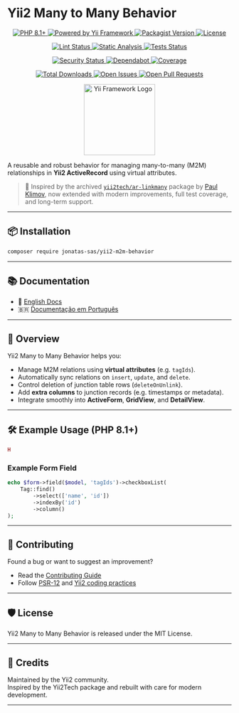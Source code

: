 # Yii2 Many to Many Behavior

<p align="center">
  <!-- L1: PHP, Yii, Packagist, License -->
  <a href="https://www.php.net/releases/8.1/en.php" title="PHP Version 8.1+" target="_blank" rel="noopener noreferrer">
    <img src="https://img.shields.io/badge/PHP-8.1+-8892BF.svg?style=flat-square&logo=php" alt="PHP 8.1+">
  </a>
  <a href="https://www.yiiframework.com/" title="Yii Framework Website" target="_blank" rel="noopener noreferrer">
    <img src="https://img.shields.io/badge/Powered-by-Yii_Framework-green.svg?style=flat-square" alt="Powered by Yii Framework">
  </a>
  <a href="https://packagist.org/packages/jonatas-sas/yii2-m2m-behavior" title="View on Packagist" target="_blank" rel="noopener noreferrer">
    <img src="https://img.shields.io/packagist/v/jonatas-sas/yii2-m2m-behavior.svg?style=flat-square" alt="Packagist Version">
  </a>
  <a href="LICENSE" title="View License">
    <img src="https://img.shields.io/packagist/l/jonatas-sas/yii2-m2m-behavior.svg?style=flat-square" alt="License">
  </a>
</p>

<p align="center">
  <!-- L2: Lint, Static, Tests -->
  <a href="https://github.com/jonatas-sas/yii2-m2m-behavior/actions/workflows/lint.yml" title="Lint Workflow">
    <img src="https://github.com/jonatas-sas/yii2-m2m-behavior/actions/workflows/lint.yml/badge.svg" alt="Lint Status">
  </a>
  <a href="https://github.com/jonatas-sas/yii2-m2m-behavior/actions/workflows/static.yml" title="Static Analysis Status">
    <img src="https://github.com/jonatas-sas/yii2-m2m-behavior/actions/workflows/static.yml/badge.svg" alt="Static Analysis">
  </a>
  <a href="https://github.com/jonatas-sas/yii2-m2m-behavior/actions/workflows/test.yml" title="Test Workflow">
    <img src="https://github.com/jonatas-sas/yii2-m2m-behavior/actions/workflows/test.yml/badge.svg" alt="Tests Status">
  </a>
</p>

<p align="center">
  <!-- L3: Security, Dependabot, Codecov -->
  <a href="https://github.com/jonatas-sas/yii2-m2m-behavior/actions/workflows/security.yml" title="Security Scan">
    <img src="https://github.com/jonatas-sas/yii2-m2m-behavior/actions/workflows/security.yml/badge.svg" alt="Security Status">
  </a>
  <a href="https://github.com/jonatas-sas/yii2-m2m-behavior/actions/workflows/dependabot/dependabot-updates" title="Dependabot Updates">
    <img src="https://github.com/jonatas-sas/yii2-m2m-behavior/actions/workflows/dependabot/dependabot-updates/badge.svg" alt="Dependabot">
  </a>
  <a href="https://codecov.io/gh/jonatas-sas/yii2-m2m-behavior" title="Code Coverage" target="_blank" rel="noopener noreferrer">
    <img src="https://codecov.io/gh/jonatas-sas/yii2-m2m-behavior/branch/main/graph/badge.svg" alt="Coverage">
  </a>
</p>

<p align="center">
  <!-- L4: Downloads, Issues, PRs -->
  <a href="https://packagist.org/packages/jonatas-sas/yii2-m2m-behavior/stats" title="Total Downloads" target="_blank" rel="noopener noreferrer">
    <img src="https://img.shields.io/packagist/dt/jonatas-sas/yii2-m2m-behavior.svg?style=flat-square" alt="Total Downloads">
  </a>
  <a href="https://github.com/jonatas-sas/yii2-m2m-behavior/issues" title="Open Issues">
    <img src="https://img.shields.io/github/issues/jonatas-sas/yii2-m2m-behavior.svg?style=flat-square" alt="Open Issues">
  </a>
  <a href="https://github.com/jonatas-sas/yii2-m2m-behavior/pulls" title="Open Pull Requests">
    <img src="https://img.shields.io/github/issues-pr/jonatas-sas/yii2-m2m-behavior.svg?style=flat-square" alt="Open Pull Requests">
  </a>
</p>

<p align="center">
  <img src="https://www.yiiframework.com/image/logo/yii.png" alt="Yii Framework Logo" width="160" title="Yii Framework Logo">
</p>

A reusable and robust behavior for managing many-to-many (M2M) relationships in **Yii2 ActiveRecord** using virtual attributes.

> 🧩 Inspired by the archived [`yii2tech/ar-linkmany`](https://github.com/yii2tech/ar-linkmany) package by [Paul Klimov](https://github.com/PaulKlimov), now extended with modern improvements, full test coverage, and long-term support.

---

## 📦 Installation

```bash
composer require jonatas-sas/yii2-m2m-behavior
```

---

## 📚 Documentation

- 📘 [English Docs](docs/index.md)
- 🇧🇷 [Documentação em Português](docs/index.pt_BR.md)

---

## 🚀 Overview

Yii2 Many to Many Behavior helps you:

- Manage M2M relations using **virtual attributes** (e.g. `tagIds`).
- Automatically sync relations on `insert`, `update`, and `delete`.
- Control deletion of junction table rows (`deleteOnUnlink`).
- Add **extra columns** to junction records (e.g. timestamps or metadata).
- Integrate smoothly into **ActiveForm**, **GridView**, and **DetailView**.

---

## 🛠 Example Usage (PHP 8.1+)

```php
H
```

### Example Form Field

```php
echo $form->field($model, 'tagIds')->checkboxList(
    Tag::find()
        ->select(['name', 'id'])
        ->indexBy('id')
        ->column()
);
```

---

## 🤝 Contributing

Found a bug or want to suggest an improvement?

- Read the [Contributing Guide](CONTRIBUTING.md)
- Follow [PSR-12](https://www.php-fig.org/psr/psr-12/) and [Yii2 coding practices](https://www.yiiframework.com/doc/guide/2.0/en)

---

## 🛡 License

Yii2 Many to Many Behavior is released under the MIT License.

---

## 💙 Credits

Maintained by the Yii2 community.\
Inspired by the Yii2Tech package and rebuilt with care for modern development.

---
